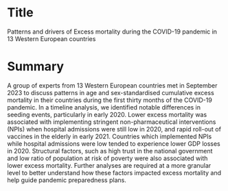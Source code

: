 # Title
Patterns and drivers of Excess mortality during the COVID-19 pandemic in 13 Western European countries

# Summary
A group of experts from 13 Western European countries met in September 2023 to discuss patterns in age and sex-standardised cumulative excess mortality in their countries during the first thirty months of the COVID-19 pandemic. In a timeline analysis, we identified notable differences in seeding events, particularly in early 2020. Lower excess mortality was associated with implementing stringent non-pharmaceutical interventions (NPIs) when hospital admissions were still low in 2020, and rapid roll-out of vaccines in the elderly in early 2021. Countries which implemented NPIs while hospital admissions were low tended to experience lower GDP losses in 2020. Structural factors, such as high trust in the national government and low ratio of population at risk of poverty were also associated with lower excess mortality. Further analyses are required at a more granular level to better understand how these factors impacted excess mortality and help guide pandemic preparedness plans.

